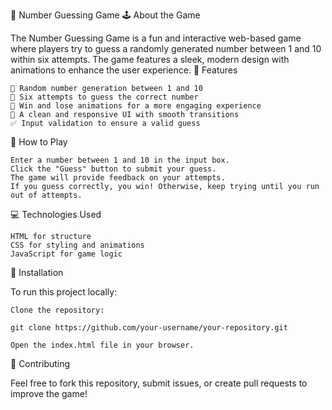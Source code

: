 🎯 Number Guessing Game
🕹️ About the Game

The Number Guessing Game is a fun and interactive web-based game where players try to guess a randomly generated number between 1 and 10 within six attempts. The game features a sleek, modern design with animations to enhance the user experience.
🎨 Features

    🔢 Random number generation between 1 and 10
    🎯 Six attempts to guess the correct number
    🎉 Win and lose animations for a more engaging experience
    🎨 A clean and responsive UI with smooth transitions
    ✅ Input validation to ensure a valid guess

🚀 How to Play

    Enter a number between 1 and 10 in the input box.
    Click the "Guess" button to submit your guess.
    The game will provide feedback on your attempts.
    If you guess correctly, you win! Otherwise, keep trying until you run out of attempts.

💻 Technologies Used

    HTML for structure
    CSS for styling and animations
    JavaScript for game logic

📂 Installation

To run this project locally:

    Clone the repository:

    git clone https://github.com/your-username/your-repository.git

    Open the index.html file in your browser.

🤝 Contributing

Feel free to fork this repository, submit issues, or create pull requests to improve the game!
